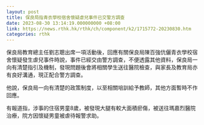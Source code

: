 ```yaml
---
layout: post
title: 保良局指青衣學校宿舍懷疑虐兒事件已交警方調查　　
date: 2023-08-30 13:14:19.000000000 +08:00
link: https://news.rthk.hk/rthk/ch/component/k2/1715772-20230830.htm
categories: rthk
---
```


保良局教育總主任劉志聰出席一項活動後，回應有關保良局陳百強伉儷青衣學校宿舍懷疑發生虐兒事件時說，事件已經交由警方調查，不便透露其他資料，保良局一向有清楚指引及機制，發現問題後會將相關學生送往醫院檢查，與家長及教育局亦有良好溝通，現正配合警方調查。

他說，保良局一向有清楚的政策制度，以至相關培訓給予教師，其他方面暫時不作回應。

有報道指，涉事的住宿男童8歲，被發現大腿有較大面積瘀傷，被送往瑪嘉烈醫院治療，院方因懷疑男童被虐待報警求助。
